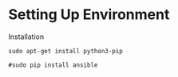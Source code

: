 #  Setting Up Environment

Installation

`sudo apt-get install python3-pip`

`#sudo pip install ansible`





